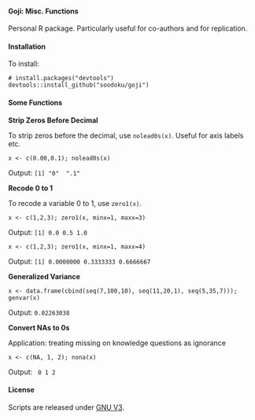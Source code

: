 #### Goji: Misc. Functions

Personal R package. Particularly useful for co-authors and for replication.  

#### Installation

To install:

```{r install}
# install.packages("devtools")
devtools::install_github("soodoku/goji")
```

#### Some Functions


**Strip Zeros Before Decimal**

To strip zeros before the decimal, use `nolead0s(x)`. Useful for axis labels etc.

```{r nolead0s}
x <- c(0.00,0.1); nolead0s(x)
```
Output: `[1] "0"  ".1"`

**Recode 0 to 1**

To recode a variable 0 to 1, use `zero1(x)`. 

```{r zero1}
x <- c(1,2,3); zero1(x, minx=1, maxx=3)
```
Output: `[1] 0.0 0.5 1.0`

```{r zero1_2}
x <- c(1,2,3); zero1(x, minx=1, maxx=4)
```

Output: `[1] 0.0000000 0.3333333 0.6666667`

**Generalized Variance**

```{r genvar}
x <- data.frame(cbind(seq(7,100,10), seq(11,20,1), seq(5,35,7))); genvar(x)
```

Output: `0.02263038`

**Convert NAs to 0s**

Application: treating missing on knowledge questions as ignorance

```{r entropy}
x <- c(NA, 1, 2); nona(x)
```

Output: ` 0 1 2`

#### License
Scripts are released under [GNU V3](http://www.gnu.org/licenses/gpl-3.0.en.html).